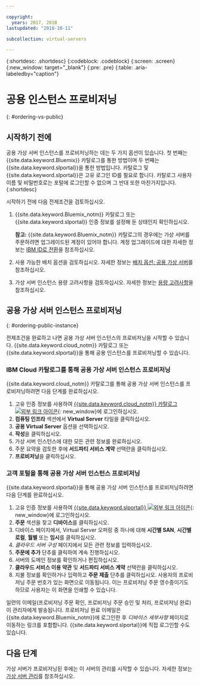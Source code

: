 ```yaml
---

copyright:
  years: 2017, 2018
lastupdated: "2018-10-11"

subcollection: virtual-servers

---
```


{:shortdesc: .shortdesc}
{:codeblock: .codeblock}
{:screen: .screen}
{:new_window: target="_blank"}
{:pre: .pre}
{:table: .aria-labeledby="caption"}

# 공용 인스턴스 프로비저닝
{: #ordering-vs-public}

## 시작하기 전에
공용 가상 서버 인스턴스를 프로비저닝하는 데는 두 가지 옵션이 있습니다. 첫 번째는 {{site.data.keyword.Bluemix}} 카탈로그를 통한 방법이며 두 번째는 {{site.data.keyword.slportal}}을 통한 방법입니다. 카탈로그 및 {{site.data.keyword.slportal}}은 고유 로그인 ID를 필요로 합니다. 카탈로그 사용자 이름 및 비밀번호로는 포털에 로그인할 수 없으며 그 반대 또한 마찬가지입니다.
{:shortdesc}

시작하기 전에 다음 전제조건을 검토하십시오.

  1. {{site.data.keyword.Bluemix_notm}} 카탈로그 또는 {{site.data.keyword.slportal}} 인증 정보를 설정해 둔 상태인지 확인하십시오.

     **참고:** {{site.data.keyword.Bluemix_notm}} 카탈로그의 경우에는 가상 서버를 주문하려면 업그레이드된 계정이 있어야 합니다. 계정 업그레이드에 대한 자세한 정보는 [IBM ID로 전환](/docs/account?topic=account-unifyingaccounts#unifyingaccounts)을 참조하십시오.

  2. 사용 가능한 배치 옵션을 검토하십시오. 자세한 정보는 [배치 옵션: 공용 가상 서버](/docs/vsi?topic=virtual-servers-about-public-virtual-servers)를 참조하십시오.

  3. 가상 서버 인스턴스 용량 고려사항을 검토하십시오.  자세한 정보는 [용량 고려사항](/docs/vsi?topic=virtual-servers-capacity-considerations)을 참조하십시오.

## 공용 가상 서버 인스턴스 프로비저닝
{: #ordering-public-instance}

전제조건을 완료하고 나면 공용 가상 서버 인스턴스의 프로비저닝을 시작할 수 있습니다. {{site.data.keyword.cloud_notm}} 카탈로그 또는 {{site.data.keyword.slportal}}을 통해 공용 인스턴스를 프로비저닝할 수 있습니다.

### IBM Cloud 카탈로그를 통해 공용 가상 서버 인스턴스 프로비저닝
{{site.data.keyword.cloud_notm}} 카탈로그를 통해 공용 가상 서버 인스턴스를 프로비저닝하려면 다음 단계를 완료하십시오.

  1. 고유 인증 정보를 사용하여 [{{site.data.keyword.cloud_notm}} 카탈로그 ![외부 링크 아이콘](../icons/launch-glyph.svg "외부 링크 아이콘")](https://console.bluemix.net/catalog/){: new_window}에 로그인하십시오.
  2. **컴퓨팅 인프라** 섹션에서 **Virtual Server** 타일을 클릭하십시오.
  3. **공용 Virtual Server** 옵션을 선택하십시오.
  4. **작성**을 클릭하십시오.
  5. 가상 서버 인스턴스에 대한 모든 관련 정보를 완료하십시오.
  6. 주문 요약을 검토한 후에 **서드파티 서비스 계약** 선택란을 클릭하십시오.
  7. **프로비저닝**을 클릭하십시오.

### 고객 포털을 통해 공용 가상 서버 인스턴스 프로비저닝
{{site.data.keyword.slportal}}을 통해 공용 가상 서버 인스턴스를 프로비저닝하려면 다음 단계를 완료하십시오.

  1. 고유 인증 정보를 사용하여 [{{site.data.keyword.slportal}} ![외부 링크 아이콘](../icons/launch-glyph.svg "외부 링크 아이콘")](https://control.softlayer.com/){: new_window}에 로그인하십시오.
  2. **주문** 섹션을 찾고 **디바이스**를 클릭하십시오.
  3. 디바이스 페이지에서, Virtual Server 오퍼링 중 하나에 대해 **시간별 SAN**, **시간별 로컬**, **월별** 또는 **임시**를 클릭하십시오.
  4. *클라우드 서버 구성* 페이지에서 모든 관련 정보를 입력하십시오.
  5. **주문에 추가** 단추를 클릭하여 계속 진행하십시오.
  6. 서버의 도메인 정보를 확인하거나 편집하십시오.
  7. **클라우드 서비스 이용 약관** 및 **서드파티 서비스 계약** 선택란을 클릭하십시오.
  8. 지불 정보를 확인하거나 입력하고 **주문 제출** 단추를 클릭하십시오. 사용자의 프로비저닝 주문 번호가 있는 화면으로 이동됩니다. 이는 프로비저닝 주문 영수증이기도 하므로 사용자는 이 화면을 인쇄할 수 있습니다.

 일련의 이메일(프로비저닝 주문 확인, 프로비저닝 주문 승인 및 처리, 프로비저닝 완료)이 관리자에게 발송됩니다. 프로비저닝 완료 이메일은 {{site.data.keyword.Bluemix_notm}}에 로그인한 후 *디바이스 세부사항* 페이지로 이동하는 링크를 포함합니다. {{site.data.keyword.slportal}}에 직접 로그인할 수도 있습니다.

## 다음 단계
가상 서버가 프로비저닝된 후에는 이 서버의 관리를 시작할 수 있습니다. 자세한 정보는 [가상 서버 관리](/docs/vsi?topic=virtual-servers-managing-virtual-servers)를 참조하십시오.
